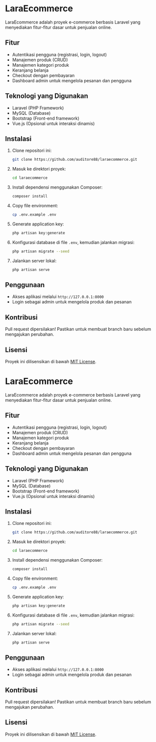 # LaraEcommerce

LaraEcommerce adalah proyek e-commerce berbasis Laravel yang menyediakan fitur-fitur dasar untuk penjualan online.

## Fitur
- Autentikasi pengguna (registrasi, login, logout)
- Manajemen produk (CRUD)
- Manajemen kategori produk
- Keranjang belanja
- Checkout dengan pembayaran
- Dashboard admin untuk mengelola pesanan dan pengguna

## Teknologi yang Digunakan
- Laravel (PHP Framework)
- MySQL (Database)
- Bootstrap (Front-end framework)
- Vue.js (Opsional untuk interaksi dinamis)

## Instalasi
1. Clone repositori ini:
   ```sh
   git clone https://github.com/auditore88/laraecommerce.git
   ```
2. Masuk ke direktori proyek:
   ```sh
   cd laraecommerce
   ```
3. Install dependensi menggunakan Composer:
   ```sh
   composer install
   ```
4. Copy file environment:
   ```sh
   cp .env.example .env
   ```
5. Generate application key:
   ```sh
   php artisan key:generate
   ```
6. Konfigurasi database di file `.env`, kemudian jalankan migrasi:
   ```sh
   php artisan migrate --seed
   ```
7. Jalankan server lokal:
   ```sh
   php artisan serve
   ```

## Penggunaan
- Akses aplikasi melalui `http://127.0.0.1:8000`
- Login sebagai admin untuk mengelola produk dan pesanan

## Kontribusi
Pull request dipersilakan! Pastikan untuk membuat branch baru sebelum mengajukan perubahan.

## Lisensi
Proyek ini dilisensikan di bawah [MIT License](LICENSE).

# LaraEcommerce

LaraEcommerce adalah proyek e-commerce berbasis Laravel yang menyediakan fitur-fitur dasar untuk penjualan online.

## Fitur
- Autentikasi pengguna (registrasi, login, logout)
- Manajemen produk (CRUD)
- Manajemen kategori produk
- Keranjang belanja
- Checkout dengan pembayaran
- Dashboard admin untuk mengelola pesanan dan pengguna

## Teknologi yang Digunakan
- Laravel (PHP Framework)
- MySQL (Database)
- Bootstrap (Front-end framework)
- Vue.js (Opsional untuk interaksi dinamis)

## Instalasi
1. Clone repositori ini:
   ```sh
   git clone https://github.com/auditore88/laraecommerce.git
   ```
2. Masuk ke direktori proyek:
   ```sh
   cd laraecommerce
   ```
3. Install dependensi menggunakan Composer:
   ```sh
   composer install
   ```
4. Copy file environment:
   ```sh
   cp .env.example .env
   ```
5. Generate application key:
   ```sh
   php artisan key:generate
   ```
6. Konfigurasi database di file `.env`, kemudian jalankan migrasi:
   ```sh
   php artisan migrate --seed
   ```
7. Jalankan server lokal:
   ```sh
   php artisan serve
   ```

## Penggunaan
- Akses aplikasi melalui `http://127.0.0.1:8000`
- Login sebagai admin untuk mengelola produk dan pesanan

## Kontribusi
Pull request dipersilakan! Pastikan untuk membuat branch baru sebelum mengajukan perubahan.

## Lisensi
Proyek ini dilisensikan di bawah [MIT License](LICENSE).

